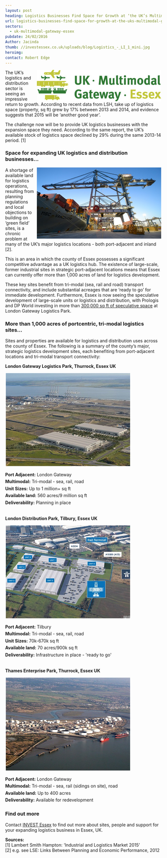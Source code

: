 ```yaml
---
layout: post
heading: Logistics Businesses Find Space for Growth at ‘the UK’s Multimodal Gateway’
url: logistics-businesses-find-space-for-growth-at-the-uks-multimodal-gateway
sectors:
  - uk-multimodal-gateway-essex 
pubdate: 24/02/2016
Author: Jacinda
thumb: //investessex.co.uk/uploads/blog/Logistics_-_LI_1_mini.jpg
heroimg: 
contact: Robert Edge
---
```

<p><img alt='UK Multimodal Gateway' src='../uploads/blog/UK-multimodal-gateway-essex-logo-rgb_400.jpg' style='width: 400px; height: 101px; margin-left: 2px; margin-right: 2px; float: right;'/>The UK’s logistics and distribution sector is seeing an impressive return to growth. According to recent data from LSH, take up of logistics space (property, sq ft) grew by 17% between 2013 and 2014, and evidence suggests that 2015 will be ‘another good year’.</p><p>The challenge now will be to provide UK logistics businesses with the expansion space they need. According to the same report, the UK’s available stock of logistics space declined by 29% during the same 2013-14 period. [1]</p><h3>Space for expanding UK logistics and distribution businesses…</h3><p><img alt='DP World London Gateway' src='../uploads/blog/Logistics__700.jpg' style='width: 400px; height: 229px; margin-left: 2px; margin-right: 2px; float: right;'/>A shortage of available land for logistics operations, resulting from planning regulations and local objections to building on ‘green field’ sites, is a chronic problem at many of the UK’s major logistics locations - both port-adjacent and inland [2].</p><p>This is an area in which the county of Essex possesses a significant competitive advantage as a UK logistics hub. The existence of large-scale, former industrial sites in strategic port-adjacent locations means that Essex can currently offer more than 1,000 acres of land for logistics development.</p><p>These key sites benefit from tri-modal (sea, rail and road) transport connectivity, and include substantial acreages that are ‘ready to go’ for immediate development. Furthermore, Essex is now seeing the speculative development of large-scale units or logistics and distribution, with Prologis and DP World investing in more than <a href='http://www.londongateway.com/media/cms_page_media/38/20750_DPWorld_London_Gateway_JV_Insert_LR_1.pdf' target='_blank'>300,000 sq ft of speculative space</a> at London Gateway Logistics Park.</p><h3>More than 1,000 acres of portcentric, tri-modal logistics sites…</h3><p>Sites and properties are available for logistics and distribution uses across the county of Essex. The following is a summary of the county’s major, strategic logistics development sites, each benefiting from port-adjacent locations and tri-modal transport connectivity:</p><p><strong>London Gateway Logistics Park, Thurrock, Essex UK</strong></p><p><img alt='London Gateway Logistics Park' src='../uploads/blog/Logistics_Park_2_400.jpg' style='width: 400px; height: 299px; margin-left: 2px; margin-right: 2px;'/></p><p><strong style='line-height: 1.6;'>Port Adjacent:</strong><span style='line-height: 1.6;'> London Gateway</span><br/><strong style='line-height: 1.6;'>Multimodal:</strong><span style='line-height: 1.6;'> Tri-modal - sea, rail, road</span><br/><strong style='line-height: 1.6;'>Unit Sizes:</strong><span style='line-height: 1.6;'> Up to 1 million+ sq ft</span><br/><strong style='line-height: 1.6;'>Available land:</strong><span style='line-height: 1.6;'> 560 acres/9 million sq ft</span><br/><strong style='line-height: 1.6;'>Deliverability:</strong><span style='line-height: 1.6;'> Planning in place</span><br/> </p><p><strong>London Distribution Park, Tilbury, Essex UK</strong></p><p><img alt='London Distribution Park' src='../uploads/blog/LondonDistPk_Tilbury_400.jpg' style='width: 400px; height: 299px; margin-left: 2px; margin-right: '/></p><p><strong style='line-height: 1.6;'>Port Adjacent:</strong><span style='line-height: 1.6;'> Tilbury</span><br/><strong style='line-height: 1.6;'>Multimodal:</strong><span style='line-height: 1.6;'> Tri-modal - sea, rail, road</span><br/><strong style='line-height: 1.6;'>Unit Sizes:</strong><span style='line-height: 1.6;'> 70k-670k sq ft</span><br/><strong style='line-height: 1.6;'>Available land:</strong><span style='line-height: 1.6;'> 70 acres/900k sq ft</span><br/><strong style='line-height: 1.6;'>Deliverability:</strong><span style='line-height: 1.6;'> Infrastructure in place - 'ready to go'</span><br/> </p><p><strong>Thames Enterprise Park, Thurrock, Essex UK</strong></p><p><img alt='Thames Enterprise Park' src='../uploads/blog/Thames_Enterprise_Park_400.jpg' style='width: 400px; height: 299px; margin-left: 2px; margin-right: 2px;'/></p><p><strong style='line-height: 1.6;'>Port Adjacent:</strong><span style='line-height: 1.6;'> London Gateway</span><br/><strong style='line-height: 1.6;'>Multimodal:</strong><span style='line-height: 1.6;'> Tri-modal - sea, rail (sidings on site), road</span><br/><strong style='line-height: 1.6;'>Available land:</strong><span style='line-height: 1.6;'> Up to 400 acres</span><br/><strong style='line-height: 1.6;'>Deliverability:</strong><span style='line-height: 1.6;'> Available for redevelopment</span></p><h3>Find out more</h3><p>Contact <a href='http://www.investessex.co.uk/' target='_blank'>INVEST Essex</a> to find out more about sites, people and support for your expanding logistics business in Essex, UK.</p><p><strong>Sources:</strong><br/>[1] Lambert Smith Hampton: ‘Industrial and Logistics Market 2015’<br/>[2] e.g. see LSE: Links Between Planning and Economic Performance, 2012</p>